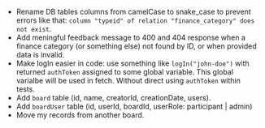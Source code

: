 - Rename DB tables columns from camelCase to snake_case to prevent errors like that:
  `column "typeid" of relation "finance_category" does not exist`.
- Add meningful feedback message to 400 and 404 response when a finance category (or something else) not found by ID, or when provided data is invalid.
- Make logIn easier in code: use something like `logIn("john-doe")` with returned `authToken` assigned to some global variable. This global varialbe will be used in fetch. Without direct using `authToken` within tests.
- Add `board` table (id, name, creatorId, creationDate, users).
- Add `boardUser` table (id, userId, boardId, userRole: participant | admin)
- Move my records from another board.
